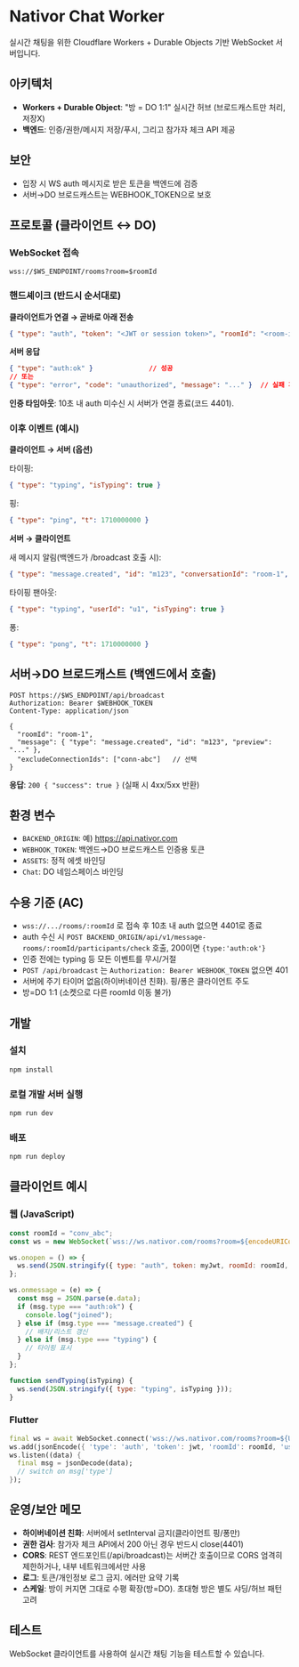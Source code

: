 # Nativor Chat Worker

실시간 채팅을 위한 Cloudflare Workers + Durable Objects 기반 WebSocket 서버입니다.

## 아키텍처

- **Workers + Durable Object**: "방 = DO 1:1" 실시간 허브 (브로드캐스트만 처리, 저장X)
- **백엔드**: 인증/권한/메시지 저장/푸시, 그리고 참가자 체크 API 제공

## 보안

- 입장 시 WS auth 메시지로 받은 토큰을 백엔드에 검증
- 서버→DO 브로드캐스트는 WEBHOOK_TOKEN으로 보호

## 프로토콜 (클라이언트 ↔ DO)

### WebSocket 접속
```
wss://$WS_ENDPOINT/rooms?room=$roomId
```

### 핸드셰이크 (반드시 순서대로)

**클라이언트가 연결 → 곧바로 아래 전송**
```json
{ "type": "auth", "token": "<JWT or session token>", "roomId": "<room-id>", "userId": "<optional>" }
```

**서버 응답**
```json
{ "type": "auth:ok" }              // 성공
// 또는
{ "type": "error", "code": "unauthorized", "message": "..." }  // 실패 후 close
```

**인증 타임아웃**: 10초 내 auth 미수신 시 서버가 연결 종료(코드 4401).

### 이후 이벤트 (예시)

**클라이언트 → 서버 (옵션)**

타이핑:
```json
{ "type": "typing", "isTyping": true }
```

핑:
```json
{ "type": "ping", "t": 1710000000 }
```

**서버 → 클라이언트**

새 메시지 알림(백엔드가 /broadcast 호출 시):
```json
{ "type": "message.created", "id": "m123", "conversationId": "room-1", "preview": "안녕하세요" }
```

타이핑 팬아웃:
```json
{ "type": "typing", "userId": "u1", "isTyping": true }
```

퐁:
```json
{ "type": "pong", "t": 1710000000 }
```

## 서버→DO 브로드캐스트 (백엔드에서 호출)

```http
POST https://$WS_ENDPOINT/api/broadcast
Authorization: Bearer $WEBHOOK_TOKEN
Content-Type: application/json

{
  "roomId": "room-1",
  "message": { "type": "message.created", "id": "m123", "preview": "..." },
  "excludeConnectionIds": ["conn-abc"]   // 선택
}
```

**응답**: `200 { "success": true }` (실패 시 4xx/5xx 반환)

## 환경 변수

- `BACKEND_ORIGIN`: 예) https://api.nativor.com
- `WEBHOOK_TOKEN`: 백엔드→DO 브로드캐스트 인증용 토큰
- `ASSETS`: 정적 에셋 바인딩
- `Chat`: DO 네임스페이스 바인딩

## 수용 기준 (AC)

- `wss://.../rooms/:roomId` 로 접속 후 10초 내 auth 없으면 4401로 종료
- auth 수신 시 `POST BACKEND_ORIGIN/api/v1/message-rooms/:roomId/participants/check` 호출, 200이면 `{type:'auth:ok'}`
- 인증 전에는 typing 등 모든 이벤트를 무시/거절
- `POST /api/broadcast` 는 `Authorization: Bearer WEBHOOK_TOKEN` 없으면 401
- 서버에 주기 타이머 없음(하이버네이션 친화). 핑/퐁은 클라이언트 주도
- 방=DO 1:1 (소켓으로 다른 roomId 이동 불가)

## 개발

### 설치
```bash
npm install
```

### 로컬 개발 서버 실행
```bash
npm run dev
```

### 배포
```bash
npm run deploy
```

## 클라이언트 예시

### 웹 (JavaScript)
```javascript
const roomId = "conv_abc";
const ws = new WebSocket(`wss://ws.nativor.com/rooms?room=${encodeURIComponent(roomId)}`);

ws.onopen = () => {
  ws.send(JSON.stringify({ type: "auth", token: myJwt, roomId: roomId, userId: myUserId }));
};

ws.onmessage = (e) => {
  const msg = JSON.parse(e.data);
  if (msg.type === "auth:ok") {
    console.log("joined");
  } else if (msg.type === "message.created") {
    // 배지/리스트 갱신
  } else if (msg.type === "typing") {
    // 타이핑 표시
  }
};

function sendTyping(isTyping) {
  ws.send(JSON.stringify({ type: "typing", isTyping }));
}
```

### Flutter
```dart
final ws = await WebSocket.connect('wss://ws.nativor.com/rooms?room=${Uri.encodeComponent(roomId)}');
ws.add(jsonEncode({ 'type': 'auth', 'token': jwt, 'roomId': roomId, 'userId': userId }));
ws.listen((data) {
  final msg = jsonDecode(data);
  // switch on msg['type']
});
```

## 운영/보안 메모

- **하이버네이션 친화**: 서버에서 setInterval 금지(클라이언트 핑/퐁만)
- **권한 검사**: 참가자 체크 API에서 200 아닌 경우 반드시 close(4401)
- **CORS**: REST 엔드포인트(/api/broadcast)는 서버간 호출이므로 CORS 엄격히 제한하거나, 내부 네트워크에서만 사용
- **로그**: 토큰/개인정보 로그 금지. 에러만 요약 기록
- **스케일**: 방이 커지면 그대로 수평 확장(방=DO). 초대형 방은 별도 샤딩/허브 패턴 고려

## 테스트

WebSocket 클라이언트를 사용하여 실시간 채팅 기능을 테스트할 수 있습니다.
